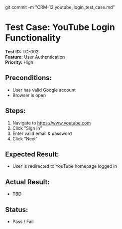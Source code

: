 git commit -m "CRM-12 youtube_login_test_case.md"

# Test Case: YouTube Login Functionality

**Test ID:** TC-002  
**Feature:** User Authentication  
**Priority:** High  

## Preconditions:
- User has valid Google account
- Browser is open

## Steps:
1. Navigate to https://www.youtube.com
2. Click "Sign In"
3. Enter valid email & password
4. Click "Next"

## Expected Result:
- User is redirected to YouTube homepage logged in

## Actual Result:
- TBD

## Status:
- Pass / Fail
